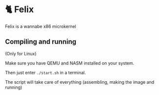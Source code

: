 # 🐈 Felix

Felix is a wannabe x86 microkernel 

## Compiling and running
(Only for Linux)

Make sure you have QEMU and NASM installed on your system.

Then just enter `./start.sh` in a terminal.

The script will take care of everything (assembling, making the image and running)
